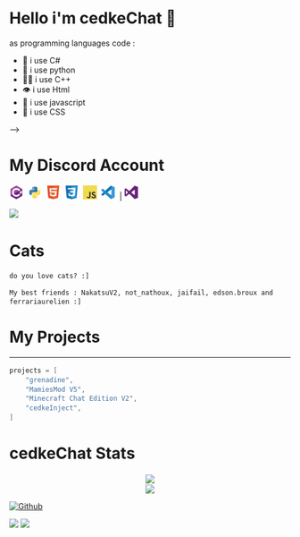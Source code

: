 # Hello i'm cedkeChat 👋

as programming languages code :

- 👻 i use C#
- 👾 i use python
- 👨‍💻 i use C++
- 👁️ i use Html
- 💎 i use javascript
- 🤖 i use CSS

--> 

# My Discord Account

<code><img height="25" src="https://github.com/devicons/devicon/raw/master/icons/csharp/csharp-original.svg"></code>&nbsp; <code><img height="25" src="https://raw.githubusercontent.com/devicons/devicon/master/icons/python/python-original.svg"></code>&nbsp; <code><img height="25" src="https://raw.githubusercontent.com/devicons/devicon/master/icons/html5/html5-original.svg"></code>&nbsp; 
  <code><img height="25" src="https://raw.githubusercontent.com/devicons/devicon/master/icons/css3/css3-original.svg"></code>&nbsp; 
  <code><img height="25" src="https://raw.githubusercontent.com/github/explore/80688e429a7d4ef2fca1e82350fe8e3517d3494d/topics/javascript/javascript.png"></code>&nbsp; <code><img height="25" src="https://github.com/devicons/devicon/raw/master/icons/vscode/vscode-original.svg"></code>&nbsp; |
  <code><img height="25" src="https://github.com/devicons/devicon/raw/master/icons/visualstudio/visualstudio-plain.svg"></code>&nbsp;

<img src="https://lanyard.cnrad.dev/api/916962983958151168">

# Cats

```text
do you love cats? :]
```

```text
My best friends : NakatsuV2, not_nathoux, jaifail, edson.broux and ferrariaurelien :]
```

# My Projects

---
```C#
projects = [
    "grenadine",
    "MamiesMod V5",
    "Minecraft Chat Edition V2",
    "cedkeInject",
]
```

# cedkeChat Stats

<div align="center">
    <img align="center" src="https://github-readme-stats.vercel.app/api/top-langs/?username=cedkeChat&layout=compact&theme=github_dark&count_private=true" /><br />    
    <img align="center" src="https://github-readme-stats.vercel.app/api?username=cedkeChat&show_icons=true&theme=github_dark&count_private=true" /><br />
</div>

[![Github](https://img.shields.io/github/followers/cedkeChat?style=for-the-badge&logo=github)](https://github.com/cedkeChat)
</div

<div align="center">
  <img src="https://profile-counter.glitch.me/cedkeChat/count.svg" />
</div

<p align="center">
  <img src="https://capsule-render.vercel.app/api?type=waving&color=gradient&height=60&section=footer"/>
</p>

